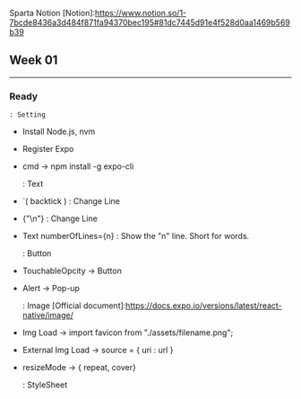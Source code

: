 Sparta Notion [Notion]:https://www.notion.so/1-7bcde8436a3d484f871fa94370bec195#81dc7445d91e4f528d0aa1469b569b39

## Week 01

---

### Ready

    : Setting

- Install Node.js, nvm

- Register Expo

- cmd -> npm install -g expo-cli

  : Text

- `( backtick ) : Change Line

- {"\n"} : Change Line

- Text numberOfLines={n} : Show the "n" line. Short for words.

  : Button

- TouchableOpcity -> Button

- Alert -> Pop-up

  : Image [Official document]:https://docs.expo.io/versions/latest/react-native/image/

- Img Load -> import favicon from "./assets/filename.png";

- External Img Load -> source = { uri : url }

- resizeMode -> { repeat, cover}

  : StyleSheet
